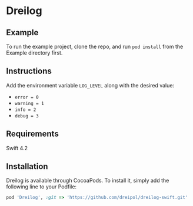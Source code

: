 # Dreilog

## Example

To run the example project, clone the repo, and run `pod install` from the Example directory first.

## Instructions

Add the environment variable `LOG_LEVEL` along with the desired value:
- `error = 0`
- `warning = 1`
- `info = 2`
- `debug = 3`

## Requirements

Swift 4.2

## Installation

Dreilog is available through CocoaPods. To install
it, simply add the following line to your Podfile:

```ruby
pod 'Dreilog', :git => 'https://github.com/dreipol/dreilog-swift.git'
```
